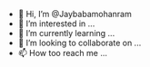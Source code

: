 - 👋 Hi, I’m @Jaybabamohanram
- 👀 I’m interested in ...
- 🌱 I’m currently learning ...
- 💞️ I’m looking to collaborate on ...
- 📫 How too reach me ...

<!---
Jaybabamohanram/Jaybabamohanram is a ✨ special ✨ repository because its `README.md` (this file) appears on your GitHub profile.
You can click the Preview link to take a look at your changes.
--->
